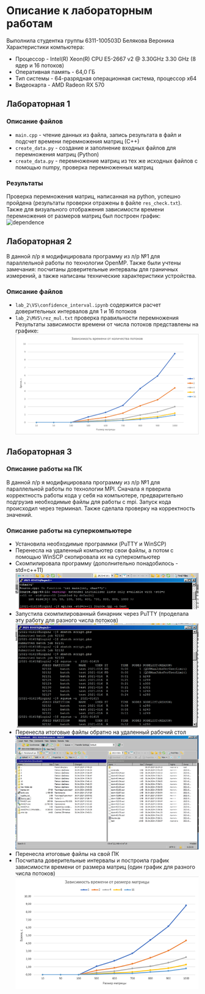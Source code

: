 # Описание к лабораторным работам
Выполнила студентка группы 6311-100503D Белякова Вероника
Характеристики компьютера:
* Процессор -  Intel(R) Xeon(R) CPU E5-2667 v2 @ 3.30GHz   3.30 GHz (8 ядер и 16 потоков)
* Оперативная память - 64,0 ГБ 
* Тип системы - 64-разрядная операционная система, процессор x64
* Видеокарта - AMD Radeon RX 570

## Лабораторная 1
### Описание файлов
* `main.cpp` - чтение данных из файла, запись результата в файл и подсчет времени перемножения матриц (С++)
* `create_data.py` - создание и заполнение входных файлов для перемножения матриц (Python)
* `create_data.py` - перемножение матриц из тех же исходных файлов с помощью numpy, проверка перемноженных матриц
### Результаты
Проверка перемножения матриц, написанная на python, успешно пройдена (результаты проверки отражены в файле `res_check.txt`).
Также для визуального отображения зависимости времени перемножения от размеров матриц был построен график:
![dependence](https://github.com/Cat-sandwich/parallel-programming-1/assets/113890061/d0a370ba-58ce-48b5-ac21-07824d9dfd00)

## Лабораторная 2
В данной л/р я модифицировала программу из л/р №1 для параллельной работы по технологии OpenMP. 
Также были учтены замечания: посчитаны доверительные интервалы для граничных измерений, а также написаны технические характеристики устройства.
### Описание файлов
* `lab_2\VS\confidence_interval.ipynb` содержится расчет доверительных интервалов для 1 и 16 потоков
* `lab_2\MVS\rez_mul.txt` проверка правильности перемножения
Результаты зависимости времени от числа потоков представлены на графике:
![alt text](lab_2\image.png)

## Лабораторная 3
### Описание работы на ПК
В данной л/р я модифицировала программу из л/р №1 для параллельной работы по технологии MPI. Сначала я прверила корректность работы кода у себя на компьютере, предварительно подгрузив необходимые файлы для работы с mpi. Запуск кода происходил через терминал. Также сделала проверку на корректность значений.
### Описание работы на суперкомпьютере
* Установила необходимые программки (PuTTY и WinSCP)
* Перенесла на удаленный компьютер свои файлы, а потом с помощью WinSCP скопировала их на суперкомпьютер
* Скомпилировала программу (дополнительно понадобилось -std=c++11)
![alt text](lab_3\королев2.png)
* Запустила скомпилированный бинарник через PuTTY (проделала эту работу для разного числа потоков)
![alt text](lab_3\королев3.png)
* Перенесла итоговые файлы обратно на удаленный рабочий стол
![alt text](lab_3\королев1.png)
* Перенесла итоговые файлы на свой ПК
* Посчитала доверительные интервалы и построила график зависимости времени от размера матриц (один график для разного числа потоков)
![alt text](lab_3\график.png)

